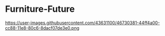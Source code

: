 # Furniture-Future

https://user-images.githubusercontent.com/43631100/46730381-44ff4a00-cc88-11e8-80c6-8dacf07de3e0.png
